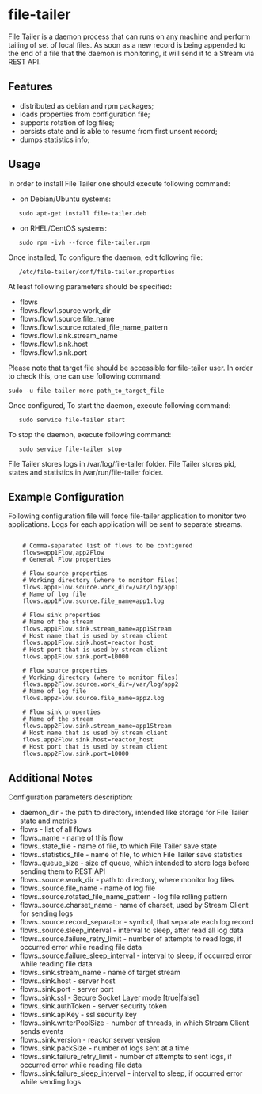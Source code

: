 file-tailer
==================

File Tailer is a daemon process that can runs on any machine and perform tailing of set of local files. 
As soon as a new record is being appended to the end of a file that the daemon is monitoring, it will send it to a Stream via REST API.

## Features

 - distributed as debian and rpm packages;
 - loads properties from configuration file;
 - supports rotation of log files;
 - persists state and is able to resume from first unsent record;
 - dumps statistics info;

## Usage

 In order to install File Tailer one should execute following command:
 
 - on Debian/Ubuntu systems:
 
 ```
    sudo apt-get install file-tailer.deb
 ```
 
 - on RHEL/CentOS systems:
 
 ```
    sudo rpm -ivh --force file-tailer.rpm
 ```
 

 Once installed, 
 To configure the daemon, edit following file:
 
 ```
    /etc/file-tailer/conf/file-tailer.properties
 ```
 
 At least following parameters should be specified:

  - flows
  - flows.flow1.source.work_dir
  - flows.flow1.source.file_name
  - flows.flow1.source.rotated_file_name_pattern
  - flows.flow1.sink.stream_name
  - flows.flow1.sink.host
  - flows.flow1.sink.port
 
 Please note that target file should be accessible for file-tailer user.
 In order to check this, one can use following command:
 
 ``` 
 sudo -u file-tailer more path_to_target_file
 ```
    
 Once configured, 
 To start the daemon, execute following command:
 
 ```
    sudo service file-tailer start
 ```
 
 To stop the daemon, execute following command:
 
 ```
    sudo service file-tailer stop
 ``` 
 
 File Tailer stores logs in /var/log/file-tailer folder.
 File Tailer stores pid, states and statistics in /var/run/file-tailer folder.
 
  
## Example Configuration
 
 Following configuration file will force file-tailer application to monitor two applications.
 Logs for each application will be sent to separate streams.
 
 ```
 
     # Comma-separated list of flows to be configured
     flows=app1Flow,app2Flow
     # General Flow properties
     
     # Flow source properties
     # Working directory (where to monitor files)
     flows.app1Flow.source.work_dir=/var/log/app1
     # Name of log file
     flows.app1Flow.source.file_name=app1.log
     
     # Flow sink properties
     # Name of the stream
     flows.app1Flow.sink.stream_name=app1Stream
     # Host name that is used by stream client
     flows.app1Flow.sink.host=reactor_host
     # Host port that is used by stream client
     flows.app1Flow.sink.port=10000
     
     # Flow source properties
     # Working directory (where to monitor files)
     flows.app2Flow.source.work_dir=/var/log/app2
     # Name of log file
     flows.app2Flow.source.file_name=app2.log
      
     # Flow sink properties
     # Name of the stream
     flows.app2Flow.sink.stream_name=app1Stream
     # Host name that is used by stream client
     flows.app2Flow.sink.host=reactor_host
     # Host port that is used by stream client
     flows.app2Flow.sink.port=10000

 ```
 

## Additional Notes
 
 Configuration parameters description:

 - daemon_dir - the path to directory, intended like storage for File Tailer state and metrics
 - flows - list of all flows
 - flows.<flow name>.name - name of this flow
 - flows.<flow name>.state_file - name of file, to which File Tailer save state
 - flows.<flow name>.statistics_file - name of file, to which File Tailer save statistics
 - flows.<flow name>.queue_size - size of queue, which intended to store logs before sending them to REST API
 - flows.<flow name>.source.work_dir - path to directory, where monitor log files
 - flows.<flow name>.source.file_name - name of log file
 - flows.<flow name>.source.rotated_file_name_pattern - log file rolling pattern
 - flows.<flow name>.source.charset_name - name of charset, used by Stream Client for sending logs
 - flows.<flow name>.source.record_separator - symbol, that separate each log record
 - flows.<flow name>.source.sleep_interval - interval to sleep, after read all log data
 - flows.<flow name>.source.failure_retry_limit - number of attempts to read logs, if occurred error while reading file data
 - flows.<flow name>.source.failure_sleep_interval - interval to sleep, if occurred error while reading file data
 - flows.<flow name>.sink.stream_name - name of target stream
 - flows.<flow name>.sink.host - server host
 - flows.<flow name>.sink.port - server port
 - flows.<flow name>.sink.ssl - Secure Socket Layer mode [true|false]
 - flows.<flow name>.sink.authToken - server security token
 - flows.<flow name>.sink.apiKey - ssl security key
 - flows.<flow name>.sink.writerPoolSize - number of threads, in which Stream Client sends events
 - flows.<flow name>.sink.version - reactor server version
 - flows.<flow name>.sink.packSize - number of logs sent at a time
 - flows.<flow name>.sink.failure_retry_limit - number of attempts to sent logs, if occurred error while reading file data
 - flows.<flow name>.sink.failure_sleep_interval - interval to sleep, if occurred error while sending logs

